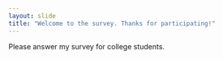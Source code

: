 ```yaml
---
layout: slide
title: "Welcome to the survey. Thanks for participating!"
---
```

Please answer my survey for college students.
